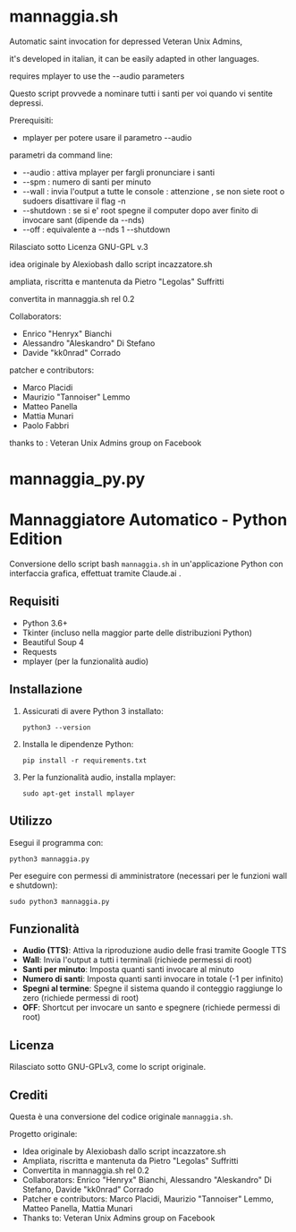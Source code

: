 mannaggia.sh
=========

Automatic saint invocation for depressed Veteran Unix Admins,

it's developed in italian, it can be easily adapted in other languages.

requires mplayer to use the --audio parameters



Questo script provvede a nominare tutti i santi per voi quando vi sentite depressi.

Prerequisiti:
* mplayer per potere usare il parametro --audio

parametri da command line:
* --audio : attiva mplayer per fargli pronunciare i santi
* --spm <n> : numero di santi per minuto
* --wall : invia l'output a tutte le console : attenzione , se non siete root o sudoers disattivare il flag -n
* --shutdown : se si e' root spegne il computer dopo aver finito di invocare sant (dipende da --nds)
* --off : equivalente a --nds 1 --shutdown

Rilasciato sotto Licenza GNU-GPL v.3

idea originale by Alexiobash dallo script incazzatore.sh

ampliata, riscritta e mantenuta da Pietro "Legolas" Suffritti

convertita in mannaggia.sh rel 0.2

Collaborators:
* Enrico "Henryx" Bianchi
* Alessandro "Aleskandro" Di Stefano
* Davide "kk0nrad" Corrado

patcher e contributors:
* Marco Placidi
* Maurizio "Tannoiser" Lemmo
* Matteo Panella
* Mattia Munari
* Paolo Fabbri

thanks to : Veteran Unix Admins group on Facebook

mannaggia_py.py
=========
# Mannaggiatore Automatico - Python Edition

Conversione dello script bash `mannaggia.sh` in un'applicazione Python con interfaccia grafica, effettuat tramite Claude.ai .

## Requisiti

- Python 3.6+
- Tkinter (incluso nella maggior parte delle distribuzioni Python)
- Beautiful Soup 4
- Requests
- mplayer (per la funzionalità audio)

## Installazione

1. Assicurati di avere Python 3 installato:
   ```
   python3 --version
   ```

2. Installa le dipendenze Python:
   ```
   pip install -r requirements.txt
   ```

3. Per la funzionalità audio, installa mplayer:
   ```
   sudo apt-get install mplayer
   ```

## Utilizzo

Esegui il programma con:
```
python3 mannaggia.py
```

Per eseguire con permessi di amministratore (necessari per le funzioni wall e shutdown):
```
sudo python3 mannaggia.py
```

## Funzionalità

- **Audio (TTS)**: Attiva la riproduzione audio delle frasi tramite Google TTS
- **Wall**: Invia l'output a tutti i terminali (richiede permessi di root)
- **Santi per minuto**: Imposta quanti santi invocare al minuto
- **Numero di santi**: Imposta quanti santi invocare in totale (-1 per infinito)
- **Spegni al termine**: Spegne il sistema quando il conteggio raggiunge lo zero (richiede permessi di root)
- **OFF**: Shortcut per invocare un santo e spegnere (richiede permessi di root)

## Licenza

Rilasciato sotto GNU-GPLv3, come lo script originale.

## Crediti

Questa è una conversione del codice originale `mannaggia.sh`.

Progetto originale:
- Idea originale by Alexiobash dallo script incazzatore.sh
- Ampliata, riscritta e mantenuta da Pietro "Legolas" Suffritti
- Convertita in mannaggia.sh rel 0.2
- Collaborators: Enrico "Henryx" Bianchi, Alessandro "Aleskandro" Di Stefano, Davide "kk0nrad" Corrado
- Patcher e contributors: Marco Placidi, Maurizio "Tannoiser" Lemmo, Matteo Panella, Mattia Munari
- Thanks to: Veteran Unix Admins group on Facebook


